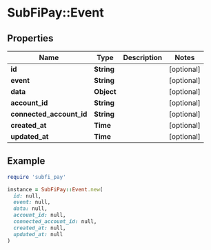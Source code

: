 # SubFiPay::Event

## Properties

| Name | Type | Description | Notes |
| ---- | ---- | ----------- | ----- |
| **id** | **String** |  | [optional] |
| **event** | **String** |  | [optional] |
| **data** | **Object** |  | [optional] |
| **account_id** | **String** |  | [optional] |
| **connected_account_id** | **String** |  | [optional] |
| **created_at** | **Time** |  | [optional] |
| **updated_at** | **Time** |  | [optional] |

## Example

```ruby
require 'subfi_pay'

instance = SubFiPay::Event.new(
  id: null,
  event: null,
  data: null,
  account_id: null,
  connected_account_id: null,
  created_at: null,
  updated_at: null
)
```


